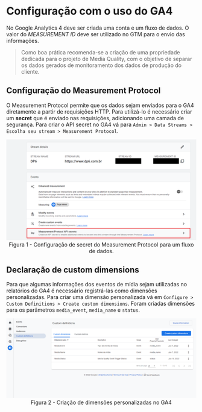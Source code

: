 # Configuração com o uso do GA4

No Google Analytics 4 deve ser criada uma conta e um fluxo de dados. O valor do _MEASUREMENT ID_ deve ser utilizado no GTM para o envio das informações.

> Como boa prática recomenda-se a criação de uma propriedade dedicada para o projeto de Media Quality, com o objetivo de separar os dados gerados de monitoramento dos dados de produção do cliente.

## Configuração do Measurement Protocol

O Measurement Protocol permite que os dados sejam enviados para o GA4 diretamente a partir de requisições HTTP. Para utilizá-lo é necessário criar um **secret** que é enviado nas requisições, adicionando uma camada de segurança. Para criar o API secret no GA4 vá para `Admin > Data Streams > Escolha seu stream > Measurement Protocol`.

<div align="center">
<img src="./documentation-images/measurement-protocol-api.png" height="auto" />
<figcaption>Figura 1 - Configuração de secret do Measurement Protocol para um fluxo de dados.</figcaption>
</div>

## Declaração de custom dimensions

Para que algumas informações dos eventos de mídia sejam utilizadas no relatórios do GA4 é necessário registrá-las como dimensões personalizadas. Para criar uma dimensão personalizada vá em `Configure > Custom Definitions > Create custom dimensions`. Foram criadas dimensões para os parâmetros `media_event`, `media_name` e `status`.

<div align="center">
<img src="./documentation-images/ga4-custom-dimension.PNG" height="auto" />
<figcaption>Figura 2 - Criação de dimensões personalizadas no GA4</figcaption>
</div>
